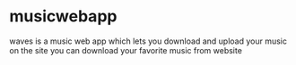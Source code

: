 # musicwebapp
 waves is a music web app which lets you download and upload your music on the site
 you can download your favorite music from website
 
